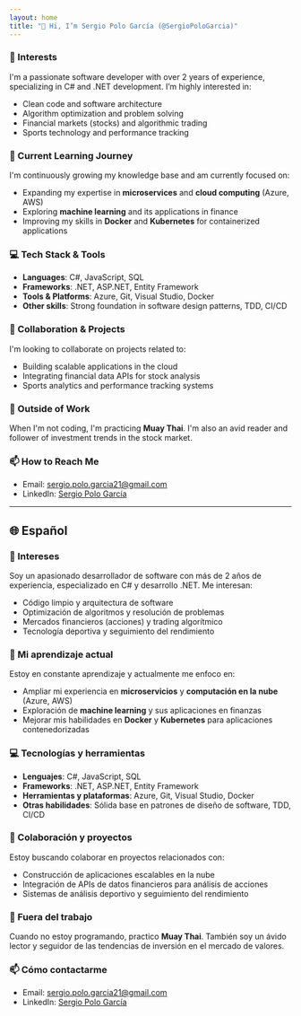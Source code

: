 ```yaml
---
layout: home
title: "👋 Hi, I’m Sergio Polo García (@SergioPoloGarcia)"
---
```


### 👀 Interests
I'm a passionate software developer with over 2 years of experience, specializing in C# and .NET development. I’m highly interested in:
- Clean code and software architecture
- Algorithm optimization and problem solving
- Financial markets (stocks) and algorithmic trading
- Sports technology and performance tracking

### 🌱 Current Learning Journey
I'm continuously growing my knowledge base and am currently focused on:
- Expanding my expertise in **microservices** and **cloud computing** (Azure, AWS)
- Exploring **machine learning** and its applications in finance
- Improving my skills in **Docker** and **Kubernetes** for containerized applications

### 💻 Tech Stack & Tools
- **Languages**: C#, JavaScript, SQL
- **Frameworks**: .NET, ASP.NET, Entity Framework
- **Tools & Platforms**: Azure, Git, Visual Studio, Docker
- **Other skills**: Strong foundation in software design patterns, TDD, CI/CD

### 💞️ Collaboration & Projects
I'm looking to collaborate on projects related to:
- Building scalable applications in the cloud
- Integrating financial data APIs for stock analysis
- Sports analytics and performance tracking systems

### 🥋 Outside of Work
When I'm not coding, I'm practicing **Muay Thai**. I'm also an avid reader and follower of investment trends in the stock market.

### 📫 How to Reach Me
- Email: sergio.polo.garcia21@gmail.com
- LinkedIn: [Sergio Polo García](https://www.linkedin.com/in/sergio-polo-garcía-b69b28252)

---

## 🌐 Español

### 👀 Intereses
Soy un apasionado desarrollador de software con más de 2 años de experiencia, especializado en C# y desarrollo .NET. Me interesan:
- Código limpio y arquitectura de software
- Optimización de algoritmos y resolución de problemas
- Mercados financieros (acciones) y trading algorítmico
- Tecnología deportiva y seguimiento del rendimiento

### 🌱 Mi aprendizaje actual
Estoy en constante aprendizaje y actualmente me enfoco en:
- Ampliar mi experiencia en **microservicios** y **computación en la nube** (Azure, AWS)
- Exploración de **machine learning** y sus aplicaciones en finanzas
- Mejorar mis habilidades en **Docker** y **Kubernetes** para aplicaciones contenedorizadas

### 💻 Tecnologías y herramientas
- **Lenguajes**: C#, JavaScript, SQL
- **Frameworks**: .NET, ASP.NET, Entity Framework
- **Herramientas y plataformas**: Azure, Git, Visual Studio, Docker
- **Otras habilidades**: Sólida base en patrones de diseño de software, TDD, CI/CD

### 💞️ Colaboración y proyectos
Estoy buscando colaborar en proyectos relacionados con:
- Construcción de aplicaciones escalables en la nube
- Integración de APIs de datos financieros para análisis de acciones
- Sistemas de análisis deportivo y seguimiento del rendimiento

### 🥋 Fuera del trabajo
Cuando no estoy programando, practico **Muay Thai**. También soy un ávido lector y seguidor de las tendencias de inversión en el mercado de valores.

### 📫 Cómo contactarme
- Email: sergio.polo.garcia21@gmail.com
- LinkedIn: [Sergio Polo García](https://www.linkedin.com/in/sergio-polo-garcía-b69b28252)





<!-- ## Mis Lenguajes de Programación

<canvas id="langChart" width="400" height="200"></canvas>

<script>
    var ctx = document.getElementById('langChart').getContext('2d');
    var langChart = new Chart(ctx, {
        type: 'bar',
        data: {
            labels: ['C#', 'JavaScript', 'SQL'],
            datasets: [{
                label: '# de Repositorios',
                data: [10, 5, 3], // Reemplaza con tus datos reales
                backgroundColor: [
                    'rgba(54, 162, 235, 0.2)',
                    'rgba(255, 206, 86, 0.2)',
                    'rgba(75, 192, 192, 0.2)'
                ],
                borderColor: [
                    'rgba(54, 162, 235, 1)',
                    'rgba(255, 206, 86, 1)',
                    'rgba(75, 192, 192, 1)'
                ],
                borderWidth: 1
            }]
        },
        options: {
            scales: {
                y: {
                    beginAtZero: true
                }
            }
        }
    });
</script> -->
